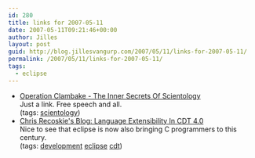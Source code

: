 ```yaml
---
id: 280
title: links for 2007-05-11
date: 2007-05-11T09:21:46+00:00
author: Jilles
layout: post
guid: http://blog.jillesvangurp.com/2007/05/11/links-for-2007-05-11/
permalink: /2007/05/11/links-for-2007-05-11/
tags:
  - eclipse
---
```

<ul class="delicious">
	<li>
		<div class="delicious-link"><a href="http://www.xenu.net/">Operation Clambake - The Inner Secrets Of Scientology</a></div>
		<div class="delicious-extended">Just a link. Free speech and all.</div>
		<div class="delicious-tags">(tags: <a href="http://del.icio.us/jillesvangurp/scientology">scientology</a>)</div>
	</li>
	<li>
		<div class="delicious-link"><a href="http://recoskie.blogspot.com/2007/05/language-extensibility-in-cdt-40.html">Chris Recoskie's Blog: Language Extensibility In CDT 4.0</a></div>
		<div class="delicious-extended">Nice to see that eclipse is now also bringing C programmers to this century.</div>
		<div class="delicious-tags">(tags: <a href="http://del.icio.us/jillesvangurp/development">development</a> <a href="http://del.icio.us/jillesvangurp/eclipse">eclipse</a> <a href="http://del.icio.us/jillesvangurp/cdt">cdt</a>)</div>
	</li>
</ul>

